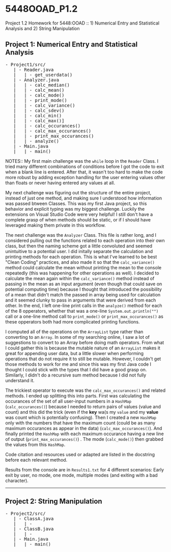 # 5448OOAD_P1.2
Project 1.2 Homework for 5448:OOAD :: 1) Numerical Entry and Statistical Analysis and 2) String Manipulation

## Project 1: Numerical Entry and Statistical Analysis

<pre>
- Project1/src/
   | - Reader.java
   |   | - get_userdata()
   | - Analyzer.java
   |   | - calc_median()
   |   | - calc_mean()
   |   | - calc_mode()
   |   | - print_mode()
   |   | - calc_variance()
   |   | - calc_sdev()
   |   | - calc_min()
   |   | - calc_max()]
   |   | - calc_occurances()
   |   | - calc_max_occurances()
   |   | - print_max_occurances()
   |   | - analyze()
   | - Main.java
   |   | - main()
</pre>

NOTES::
My first main challenge was the `while` loop in the `Reader` Class. I tried many different combinations of conditions before I got the code to exit when a blank line is entered. After that, it wasn't too hard to make the code more robust by adding exception handling for the user entering values other than floats or never having entered any values at all.

My next challenge was figuring out the structure of the entire project, instead of just one method, and making sure I understood how information was passed btween Classes. This was my first Java project, so this behavior and explicit typing was my biggest challenge. Luckily the extensions on Visual Studio Code were very helpful! I still don't have a complete grasp of when methods should be static, or if I should have leveraged making them private in this workflow.

The next challenge was the `Analyzer` Class. This file is rather long, and I considered pulling out the functions related to each operation into their own class, but then the naming scheme got a little convoluted and seemed unintuitive to a potential user. I did initally separate the calculation and printing methods for each operation. This is what I've learned to be best "Clean Coding" practices, and also made it so that the `calc_variance()` method could calculate the mean without printing the mean to the console repeatedly (this was happening for other operations as well). I decided to calculate the mean again within the `calc_variance()` method instead of passing in the mean as an input argument (even though that could save on potential computing time) because I thought that introduced the possibility of a mean that didn't match the passed in array being used for calculation and it seemed clunky to pass in arguments that were derived from each other. In the end, I left one-line print calls in the `analyze()` method for each of the 8 opperators, whether that was a one-line `System.out.println("")` call or a one-line method call to `print_mode()` or `print_max_occurances()` as these opperators both had more complicated printing functions.

I computed all of the operations on the `ArrayList` type rather than converting to an `Array`. In some of my searching online, I saw a lot of suggestions to convert to an Array before doing math operators. From what I could gather this is because the mutable nature of an `ArrayList` makes it great for appending user data, but a little slower when performing operations that do not require it to still be mutable. However, I couldn't get those methods to work for me and since this was my first Java code I thought I could stick with the types that I did have a good grasp on. Similarly, I didn't do a recursive sum method because I did not fully understand it.

The trickiest operator to execute was the `calc_max_occurances()` and related methods. I ended up splitting this into parts. First was calculating the occurances of the set of all user-input numbers in a `HashMap` (`calc_occurances()`) because I needed to return pairs of values (value and count) and this did the trick (even if the **key** wa(s my `value` and my **value** was count which is potentially confusing). Then I created a new `HashMap` only with the numbers that have the maximum count (could be as many maximum occurances as appear in the data) (`calc_max_occurances()`). And finally printed the `HashMap` with each maximum occurance having a new line of output (`print_max_occurances()`) . The mode (`calc_mode()`) then grabbed the values from this `HashMap`.

Code citation and resources used or adapted are listed in the docstring before each relevant method.

Results from the console are in `Results1.txt` for 4 different scenarios: Early exit by user, no mode, one mode, multiple modes (and exiting with a bad character).

-----------------------------

## Project 2: String Manipulation


<pre>
- Project2/src/
   | - ClassA.java
   |   | - 
   | - ClassB.java
   |   | - 
   | - Main.java
   |   | - main()
</pre>
